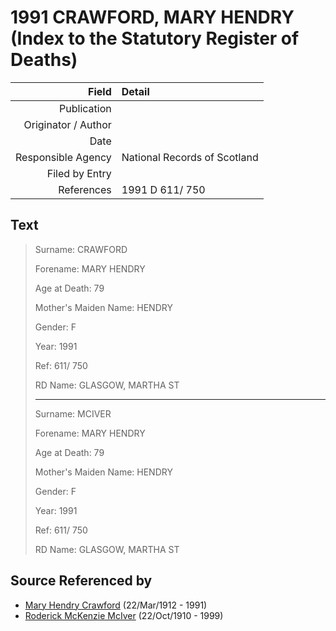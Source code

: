 ﻿---
layout: page
permalink: /sources/s33753334
---

# 1991 CRAWFORD, MARY HENDRY (Index to the Statutory Register of Deaths)

Field | Detail
---:|:---
Publication | 
Originator / Author | 
Date | 
Responsible Agency | National Records of Scotland
Filed by Entry | 
References | 1991 D 611/ 750

## Text

> Surname: CRAWFORD
>
> Forename: MARY HENDRY
>
> Age at Death: 79
>
> Mother's Maiden Name: HENDRY
>
> Gender: F
>
> Year: 1991
>
> Ref: 611/ 750
>
> RD Name: GLASGOW, MARTHA ST
>
> ---
>
> Surname: MCIVER
>
> Forename: MARY HENDRY
>
> Age at Death: 79
>
> Mother's Maiden Name: HENDRY
>
> Gender: F
>
> Year: 1991
>
> Ref: 611/ 750
>
> RD Name: GLASGOW, MARTHA ST
>

## Source Referenced by

* [Mary Hendry Crawford](../people/@465270@-mary-hendry-crawford-b1912-3-22-d1991.md) (22/Mar/1912 - 1991)
* [Roderick McKenzie McIver](../people/@90830540@-roderick-mckenzie-mciver-b1910-10-22-d1999.md) (22/Oct/1910 - 1999)
